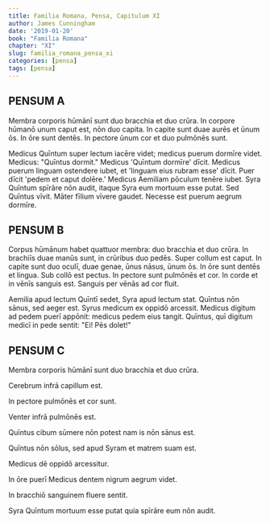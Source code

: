 ```yaml
---
title: Familia Romana, Pensa, Capitulum XI
author: James Cunningham
date: '2019-01-20'
book: "Familia Romana"
chapter: "XI"
slug: familia_romana_pensa_xi
categories: [pensa]
tags: [pensa]
---
```

<style type="text/css">

</style>

## PENSUM A

Membra corporis hūmānī sunt duo bracchia et duo crūra. In corpore hūmanō unum
caput est, nōn duo capita. In capite sunt duae aurēs et ūnum ōs. In ōre sunt
dentēs. In pectore ūnum cor et duo pulmōnēs sunt.

Medicus Quīntum super lectum iacēre videt; medicus puerum dormīre videt.
Medicus: "Quīntus dormit." Medicus 'Quīntum dormīre' dīcit. Medicus puerum
linguam ostendere iubet, et 'linguam eius rubram esse' dīcit. Puer dīcit 'pedem
et caput dolēre.' Medicus Aemiliam pōculum tenēre iubet. Syra Quīntum spīrāre
nōn audit, itaque Syra eum mortuum esse putat. Sed Quīntus vīvit. Māter fīlium
vīvere gaudet. Necesse est puerum aegrum dormīre.

## PENSUM B

Corpus hūmānum habet quattuor membra: duo bracchia et duo crūra. In
brachiīs duae manūs sunt, in crūribus duo pedēs. Super collum est caput. In
capite sunt duo oculī, duae genae, ūnus nāsus, ūnum ōs. In ōre sunt dentēs et
lingua. Sub collō est pectus. In pectore sunt pulmōnēs et cor. In corde et in
vēnīs sanguis est. Sanguis per vēnās ad cor fluit.

Aemilia apud lectum Quīntī sedet, Syra apud lectum stat. Quīntus nōn sānus, sed
aeger est. Syrus medicum ex oppidō arcessit. Medicus digitum ad pedem puerī
appōnit: medicus pedem eius tangit. Quīntus, quī digitum medicī in pede sentit:
"Ei! Pēs dolet!"

## PENSUM C

Membra corporis hūmānī sunt duo bracchia et duo crūra.

Cerebrum infrā capillum est.

In pectore pulmōnēs et cor sunt.

Venter infrā pulmōnēs est.

Quīntus cibum sūmere nōn potest nam is nōn sānus est.

Quīntus nōn sōlus, sed apud Syram et matrem suam est.

Medicus dē oppidō arcessitur.

In ōre puerī Medicus dentem nigrum aegrum videt.

In bracchiō sanguinem fluere sentit.

Syra Quīntum mortuum esse putat quia spīrāre eum nōn audit.
